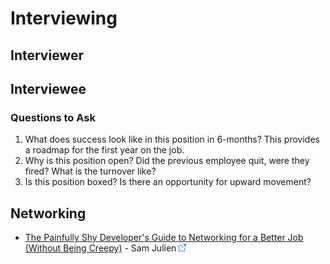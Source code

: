 # Interviewing

## Interviewer

## Interviewee

### Questions to Ask

1. What does success look like in this position in 6-months? This provides a roadmap for the first year on the job.
2. Why is this position open? Did the previous employee quit, were they fired? What is the turnover like?
3. Is this position boxed? Is there an opportunity for upward movement?

## Networking

* [The Painfully Shy Developer's Guide to Networking for a Better Job (Without Being Creepy)](https://www.samjulien.com/shy-dev-networking) - Sam Julien ![](./../foreign.png)